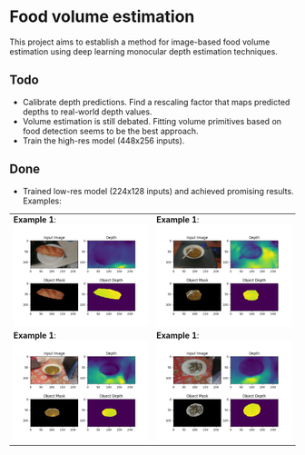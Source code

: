 # Food volume estimation
This project aims to establish a method for image-based food volume estimation
using deep learning monocular depth estimation techniques.

## Todo
- Calibrate depth predictions. Find a rescaling factor that maps predicted
  depths to real-world depth values.
- Volume estimation is still debated. Fitting volume primitives based on
  food detection seems to be the best approach.
- Train the high-res model (448x256 inputs).

## Done
- Trained low-res model (224x128 inputs) and achieved promising results.
  Examples:
  
<table align="center" width="100%">
  <tr>
    <td>
      <b>Example 1</b>: <br>
      <img src="tests/point_cloud/results/test_1_depth.png">
    </td>
    <td>
      <b>Example 1</b>: <br>
      <img src="tests/point_cloud/results/test_2_depth.png">
    </td>
  </tr>
  <tr>
    <td>
      <b>Example 1</b>: <br>
      <img src="tests/point_cloud/results/test_3_depth.png">
    </td>
    <td>
      <b>Example 1</b>: <br>
      <img src="tests/point_cloud/results/test_4_depth.png">
    </td>      
  </tr>
</table> 
